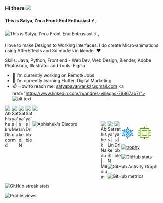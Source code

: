 ### Hi there  <img src="https://media.giphy.com/media/hvRJCLFzcasrR4ia7z/giphy.gif" width="25px">
####  This is Satya, I'm a Front-End Enthusiast ⚡ ,
![ This is Satya, I'm a Front-End Enthusiast ⚡ ,](https://i.pinimg.com/originals/e4/26/70/e426702edf874b181aced1e2fa5c6cde.gif)

I love to make Designs to Working Interfaces. I do create Micro-animations using AfterEffects and 3d models in blender ♥

Skills: Java, Python, Front end - Web Dev, Web Design, Blender, Adobe Photoshop, Illustrator and Tools: Figma

- 🔭 I’m currently working on Remote Jobs 
- 🌱 I’m currently learning Flutter, Digital Marketing 
- 📫 How to reach me: satyapavanvanka@gmail.com 
<a href=”https://www.linkedin.com/in/andres-villegas-79867ab7/"> ![alt text](https://img.shields.io/badge/-LinkedIn-0e76a8?style=plastic&logo=linkedIn)</a>

<a href="https://instagram.com/alphaagram">
  <img align="left" alt="Abhishek's Discord" width="22px" src="https://upload.wikimedia.org/wikipedia/commons/thumb/e/e7/Instagram_logo_2016.svg/1200px-Instagram_logo_2016.svg.png" />
</a>
<a href="https://medium.com/satyapavanvanka">
  <img align="left" alt="Satya's | Medium" width="22px" src="https://cdns.iconmonstr.com/wp-content/assets/preview/2018/240/iconmonstr-medium-1.png" />
</a>
<a href="https://www.linkedin.com/in/satya-pavan-vanka-a86657170/">
  <img align="left" alt="Satya's | LinkedIN" width="22px" src="https://raw.githubusercontent.com/peterthehan/peterthehan/master/assets/linkedin.svg" />
</a>
<a href="https://dribbble.com/satyapavanvanka">
  <img align="left" alt="Satya's | Dribbble" width="22px" src="https://seeklogo.com/images/D/dribbble-logo-143FF96D65-seeklogo.com.png" />
</a>

![](https://visitor-badge.glitch.me/badge?page_id=its-me-satya.its-me-satya)

<br />
  <img align="left" alt="Abhishek's Discord" width="220px" src="./Frame1.png" />
<a href="https://medium.com/satyapavanvanka">
  <img align="left" alt="Abhishek Naidu | Medium" width="22px" src="https://cdns.iconmonstr.com/wp-content/assets/preview/2018/240/iconmonstr-medium-1.png" />
</a>
<a href="https://www.linkedin.com/in/satya-pavan-vanka-a86657170/">
  <img align="left" alt="Satya's | LinkedIN" width="22px" src="https://raw.githubusercontent.com/peterthehan/peterthehan/master/assets/linkedin.svg" />
</a>
<a href="https://dribbble.com/satyapavanvanka">
  <img align="left" alt="satya's | Dribbble" width="22px" src="https://seeklogo.com/images/D/dribbble-logo-143FF96D65-seeklogo.com.png" />
</a>
                                                                                                                                       <br>
<a href='https://archiveprogram.github.com/'><img src='https://raw.githubusercontent.com/acervenky/animated-github-badges/master/assets/acbadge.gif' width='40' height='40'></a> <a href='https://docs.github.com/en/developers'><img src='https://raw.githubusercontent.com/acervenky/animated-github-badges/master/assets/devbadge.gif' width='40' height='40'></a> 

[![trophy](https://github-profile-trophy.vercel.app/?username=its-me-satya)](https://github.com/ryo-ma/github-profile-trophy)

![GitHub stats](https://github-readme-stats.vercel.app/api?username=its-me-satya&show_icons=true&count_private=true)  

![GitHub Activity Graph](https://activity-graph.herokuapp.com/graph?username=its-me-satya)  

![GitHub metrics](https://metrics.lecoq.io/its-me-satya)  

![GitHub streak stats](https://github-readme-streak-stats.herokuapp.com/?user=its-me-satya)  

![Profile views](https://gpvc.arturio.dev/its-me-satya)  

<script src="https://gist.github.com/tterb/1e12ddb9af04931e8e5ba634778b283c.js"></script>
